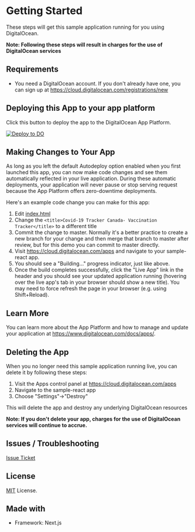 # Getting Started

These steps will get this sample application running for you using DigitalOcean.

**Note: Following these steps will result in charges for the use of DigitalOcean services**

## Requirements

- You need a DigitalOcean account. If you don't already have one, you can sign up at https://cloud.digitalocean.com/registrations/new

## Deploying this App to your app platform

Click this button to deploy the app to the DigitalOcean App Platform.

[![Deploy to DO](https://mp-assets1.sfo2.digitaloceanspaces.com/deploy-to-do/do-btn-blue.svg)](https://cloud.digitalocean.com/apps/new?repo=https://github.com/blaiseAI/covid-vaccination-tracker/tree/main)

## Making Changes to Your App

As long as you left the default Autodeploy option enabled when you first launched this app, you can now make code changes and see them automatically reflected in your live application. During these automatic deployments, your application will never pause or stop serving request because the App Platform offers zero-downtime deployments.

Here's an example code change you can make for this app:

1. Edit [index.html](public/index.html)
1. Change the `<title>Covid-19 Tracker Canada- Vaccination Tracker</title>` to a different title
1. Commit the change to master. Normally it's a better practice to create a new branch for your change and then merge that branch to master after review, but for this demo you can commit to master directly.
1. Visit https://cloud.digitalocean.com/apps and navigate to your sample-react app.
1. You should see a "Building..." progress indicator, just like above.
1. Once the build completes successfully, click the "Live App" link in the header and you should see your updated application running (hovering over the live app's tab in your browser should show a new title). You may need to force refresh the page in your browser (e.g. using Shift+Reload).

## Learn More

You can learn more about the App Platform and how to manage and update your application at https://www.digitalocean.com/docs/apps/.

## Deleting the App

When you no longer need this sample application running live, you can delete it by following these steps:

1. Visit the Apps control panel at https://cloud.digitalocean.com/apps
1. Navigate to the sample-react app
1. Choose "Settings"->"Destroy"

This will delete the app and destroy any underlying DigitalOcean resources

**Note: If you don't delete your app, charges for the use of DigitalOcean services will continue to accrue.**

## Issues / Troubleshooting

[Issue Ticket](https://github.com/blaiseAI/covid-vaccination-tracker/issues)

## License

[MIT](https://choosealicense.com/licenses/mit/) License.

## Made with

- Framework: Next.js

